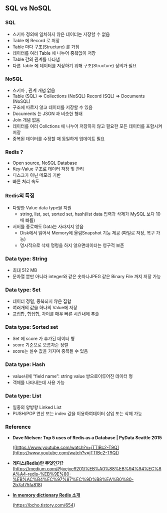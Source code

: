 ## SQL vs NoSQL

### SQL

- 스키마 정의에 일치하지 않은 데이터는 저장할 수 없음
- Table 에 Record 로 저장
- Table 마다 구조(Structure) 를 가짐
- 데이터를 여러 Table 에 나누어 중복없이 저장
- Table 간의 관계를 나타냄
- 다른 Table 에 데이터를 저장하기 위해 구조(Structure) 정의가 필요

### NoSQL

- 스키마 , 관계 개념 없음
- Table (SQL) => Collections (NoSQL) Record (SQL) => Documents (NoSQL)
- 구조에 따르지 않고 데이터를 저장할 수 있음
- Documents 는 JSON 과 비슷한 형태
- Join 개념 없음
- 데이터를 여러 Collctions 에 나누어 저장하지 않고 필요한 모든 데이터를 포함시켜 저장
- 중복된 데이터를 수정할 때 동일하게 업데이트 필요

### Redis ?

- Open source, NoSQL Database
- Key-Value 구조로 데이터 저장 및 관리
- 디스크가 아닌 메모리 기반
- 빠른 처리 속도

### Redis의 특징

- 다양한 Value data type을 지원
    - string, list, set, sorted set, hash(list data 입력과 삭제가 MySQL 보다 10배 빠름)
- 서버를 종료해도 Data는 사라지지 않음
    - Disk에서 읽어서 Memory에 올림Snapshot 기능 제공 (파일로 저장, 복구 가능)
    - 명시적으로 삭제 명령을 하지 않으면데이터는 영구적 보존

### Data type: String

- 최대 512 MB
- 문자열 뿐만 아니라 integer와 같은 숫자나JPEG 같은 Binary File 까지 저장 가능

### Data type: Set

- 데이터 정렬, 중복되지 않은 집합
- 여러개의 값을 하나의 Value에 저장
- 교집합, 합집합, 차이를 매우 빠른 시간내에 추출

### Data type: Sorted set

- Set 에 score 가 추가된 데이터 형
- score 기준으로 오름차순 정렬
- score는 실수 값을 가지며 중복될 수 있음

### Data type: Hash

- value내에 “field name”: string value 쌍으로이루어진 데이터 형
- 객체를 나타내는데 사용 가능

### Data type: List

- 일종의 양방향 Linked List
- PUSH/POP 연산 또는 index 값을 이용하여데이터 삽입 또는 삭제 가능

### Reference

- **Dave Nielsen: Top 5 uses of Redis as a Database | PyData Seattle 2015**

    ([https://www.youtube.com/watch?v=jTTlBc2-T9Q](https://www.youtube.com/watch?v=jTTlBc2-T9Q))

- **레디스(Redis)란 무엇인가?**(https://medium.com/@jyejye9201/%EB%A0%88%EB%94%94%EC%8A%A4-redis-%EB%9E%80-%EB%AC%B4%EC%97%87%EC%9D%B8%EA%B0%80-2b7af75fa818)
- **[In memory dictionary Redis 소개](https://bcho.tistory.com/654)**

    (https://bcho.tistory.com/654)